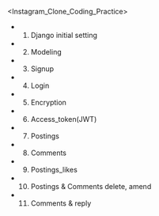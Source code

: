 <Instagram_Clone_Coding_Practice>

- 1. Django initial setting

- 2. Modeling
   
- 3. Signup

- 4. Login

- 5. Encryption

- 6. Access_token(JWT)

- 7. Postings

- 8. Comments

- 9. Postings_likes

- 10. Postings & Comments delete, amend

- 11. Comments & reply